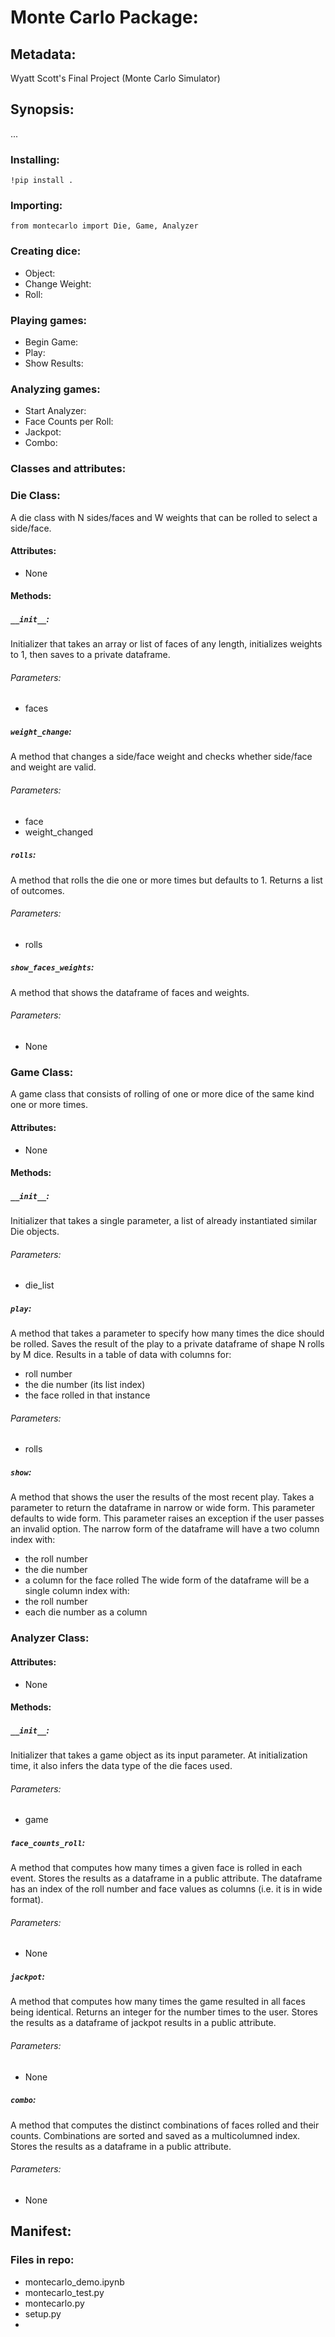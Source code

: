 # Monte Carlo Package:

## Metadata:
Wyatt Scott's Final Project (Monte Carlo Simulator)


## Synopsis:
...

### Installing:
``!pip install .``
### Importing: 
``from montecarlo import Die, Game, Analyzer``

### Creating dice:
- Object:
- Change Weight:
- Roll:

### Playing games:
- Begin Game:
- Play:
- Show Results:

### Analyzing games:
- Start Analyzer:
- Face Counts per Roll:
- Jackpot:
- Combo:

### Classes and attributes:

### Die Class:
A die class with N sides/faces and W weights that can be rolled to select a side/face.
#### Attributes:
- None
#### Methods:
##### ``__init__``:
Initializer that takes an array or list of faces of any length, initializes weights to 1, then saves to a private dataframe.
###### Parameters:
- faces
##### ``weight_change``:
A method that changes a side/face weight and checks whether side/face and weight are valid.
###### Parameters:
- face
- weight_changed
##### ``rolls``:
A method that rolls the die one or more times but defaults to 1. Returns a list of outcomes.
###### Parameters:
- rolls
##### ``show_faces_weights``:
A method that shows the dataframe of faces and weights.
###### Parameters:
- None


### Game Class:
A game class that consists of rolling of one or more dice of the same kind one or more times.
#### Attributes:
- None
#### Methods:
##### ``__init__``:
Initializer that takes a single parameter, a list of already instantiated similar Die objects.
###### Parameters:
- die_list
##### ``play``:
A method that takes a parameter to specify how many times the dice should be rolled. Saves the result of the play to a private dataframe of shape N rolls by M dice. Results in a table of data with columns for: 
- roll number
- the die number (its list index)
- the face rolled in that instance
###### Parameters:
- rolls
##### ``show``:
A method that shows the user the results of the most recent play. Takes a parameter to return the dataframe in narrow or wide form. This parameter defaults to wide form. This parameter raises an exception if the user passes an invalid option. The narrow form of the dataframe will have a two column index with:
- the roll number
- the die number
- a column for the face rolled
The wide form of the dataframe will be a single column index with:
- the roll number
- each die number as a column


### Analyzer Class:
#### Attributes:
- None
#### Methods:
##### ``__init__``:
Initializer that takes a game object as its input parameter. At initialization time, it also infers the data type of the die faces used.
###### Parameters:
- game
##### ``face_counts_roll``:
A method that computes how many times a given face is rolled in each event. Stores the results as a dataframe in a public attribute. The dataframe has an index of the roll number and face values as columns (i.e. it is in wide format).
###### Parameters:
- None
##### ``jackpot``:
A method that computes how many times the game resulted in all faces being identical. Returns an integer for the number times to the user. Stores the results as a dataframe of jackpot results in a public attribute.
###### Parameters:
- None
##### ``combo``:
A method that computes the distinct combinations of faces rolled and their counts. Combinations are sorted and saved as a multicolumned index. Stores the results as a dataframe in a public attribute.
###### Parameters:
- None

## Manifest:

### Files in repo:
- montecarlo_demo.ipynb
- montecarlo_test.py
- montecarlo.py
- setup.py
- 
